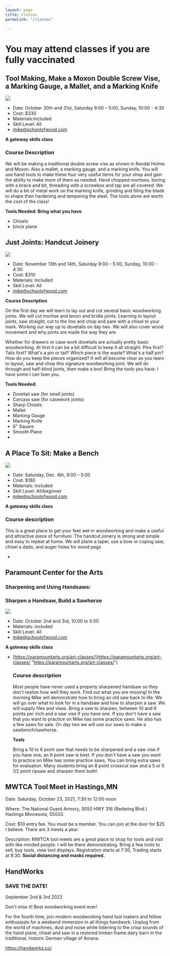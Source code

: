 ```yaml
---
layout: page
title: Classes
permalink: "/classes"

---
```

# You may attend classes if you are fully vaccinated

## Tool Making, Make a Moxon Double Screw Vise, a Marking Gauge, a Mallet, and a Marking Knife

![](/uploads/IMG_20161105_171553.jpg)

* Date: October 30th and 31st, Saturday 9:00 – 5:00, Sunday, 10:00 - 4:30
* Cost: $330
* Materials:Included
* Skill Level: All
* [mike@schoolofwood.com](mailto:mike@schoolofwood.com)

**A gateway skills class**

### Course Description

We will be making a traditional double screw vise as shown in Randal Holme and Moxon. Also a mallet, a marking gauge, and a marking knife. You will use hand tools to make these four very useful items for your shop and gain the ability to make more of them as needed. Hand chopped mortises, boring with a brace and bit, threading with a screwbox and tap are all covered. We will do a bit of metal work on the marking knife, grinding and filing the blade to shape then hardening and tempering the steel. The tools alone are worth the cost of the class!

**Tools Needed: Bring what you have**

* Chisels
* block plane

## Just Joints: Handcut Joinery

![](/uploads/dovetailing.jpg)

* Date: November 13th and 14th, Saturday 9:00 – 5:00, Sunday, 10:00 - 4:30
* Cost: $310
* Materials: Included
* Skill Level: All
* [mike@schoolofwood.com](mailto:mike@schoolofwood.com)

**Course Description**

On the first day we will learn to lay out and cut several basic woodworking joints. We will cut mortise and tenon and bridle joints. Learning to layout joints, saw straight, cut to the line and chop and pare with a chisel to your mark. Working our way up to dovetails on day two. We will also cover wood movement and why joints are made the way they are.

Whether for drawers or case work dovetails are actually pretty basic woodworking. At first it can be a bit difficult to keep it all straight. Pins first? Tails first? What's a pin or tail? Which piece is the waste? What's a half pin? How do you keep the pieces organized? It will all become clear as you learn to layout, saw and chop this signature woodworking joint. We will do through and half-blind joints, then make a box! Bring the tools you have. I have some I can loan you.

**Tools Needed:**

* Dovetail saw (for small joints)
* Carcass saw (for casework joints)
* Sharp Chisels
* Mallet
* Marking Gauge
* Marking Knife
* 6" Square
* Smooth Plane
* 

## A Place To Sit: Make a Bench

![](/uploads/DSC_0014.JPG)

* Date: Saturday, Dec. 4th, 9:00 – 5:00
* Cost: $180
* Materials: included
* Skill Level: All/beginner
* [mike@schoolofwood.com](mailto:mike@schoolofwood.com)

**A gateway skills class**

### Course description

This is a great place to get your feet wet in woodworking and make a useful and attractive piece of furniture. The handcut joinery is strong and simple and easy to repeat at home. We will plane a taper, use a bow or coping saw, chisel a dado, and auger holes for wood pegs

* 

## Paramount Center for the Arts

### Sharpening and Using Handsaws:

### Sharpen a Handsaw, Build a Sawhorse

![](/uploads/sawsharpening.JPG)

* Date: October 2nd and 3rd, 10:00 to 5:00
* Materials: included
* Skill Level: All
* [mike@schoolofwood.com](mailto:mike@schoolofwood.com)

**A gateway skills class**

* [https://paramountarts.org/art-classes/](https://paramountarts.org/art-classes/ "https://paramountarts.org/art-classes/")

  ### Course description

  Most people have never used a properly sharpened handsaw so they don't realize how well they work. Find out what you are missing! In the morning Mike will demonstrate how to bring an old saw back to life. We will go over what to look for in a handsaw and how to sharpen a saw. We will supply files and vises. Bring a saw to sharpen, between 10 and 6 points per inch and a saw vise if you have one. If you don't have a saw that you want to practice on Mike has some practice saws. He also has a few saws for sale. On day two we will use our saws to make a sawbench/sawhorse.

  **Tools**

  Bring a 10 to 6 point saw that needs to be sharpened and a saw vise if you have one, an 8 point saw is best. If you don't have a saw you want to practice on Mike has some practice saws. You can bring extra saws for evaluation. Many students bring an 8 point crosscut saw and a 5 or 5 1/2 point ripsaw and sharpen them both!

## MWTCA Tool Meet in Hastings,MN

Date: Saturday, October 23, 2021, 7:30 to 12:00 noon

Where: The National Guard Armory, 3050 HWY 316 (Redwing Blvd.) Hastings Minnesota, 55033.

Cost:  $10 entry fee. You must be a member. You can join at the door for $25 I believe. There are 3 meets a year.

Description: MWTCA tool meets are a great place to shop for tools and visit with like minded people. I will be there demonstrating. Bring a few tools to sell, buy tools, view tool displays. Registration starts at 7:30, Trading starts at 8:30. **Social distancing and masks required.**

## HandWorks

### SAVE THE DATE!

September 2nd & 3rd 2022

Don't miss it! Best woodworking event ever!

For the fourth time, join modern woodworking hand tool makers and fellow enthusiasts for a weekend immersion in all things handwork. Unplug from the world of machines, dust and noise while listening to the crisp sounds of the hand plane, chisel and saw in a restored timber-frame dairy barn in the traditional, historic German village of Amana.

https://handworks.co/